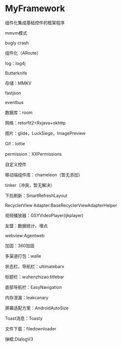 # MyFramework
组件化集成基础控件的框架程序

mmvm模式

bugly crash

组件化（ARoute）

log：log4j

Butterknife

存储：MMKV

fastjson

eventbus

数据库：room

网络：retorfit2+Rxjava+okhttp

图片：glide，LuckSiege，ImagePreview

Gif：lottie

permission：XXPermissions

自定义控件

移动端组件库：chameleon（暂无添加）

tinker（冲突，暂无解决）

下拉刷新：SmartRefreshLayout

RecyclerVIew Adapter:BaseRecyclerViewAdapterHelper

视频播放器：GSYVideoPlayer(ijkplayer)

友盟：数据统计、埋点

webview:Agentweb

加固：360加固

多渠道打包：walle

状态栏、导航栏：ultimatebarx

标题栏：wuhenzhizao:titlebar

底部导航栏：EasyNavigation

内存泄漏：leakcanary

屏幕适配方案：AndroidAutoSize

Toast消息：Toasty

文件下载：filedownloader

弹框:DialogV3